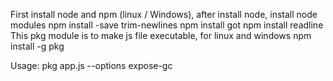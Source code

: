 First install node and npm (linux / Windows), after install node, install node modules
npm install -save trim-newlines
npm install got
npm install readline
This pkg module is to make js file executable, for linux and windows
npm install -g pkg

Usage: pkg app.js --options expose-gc
